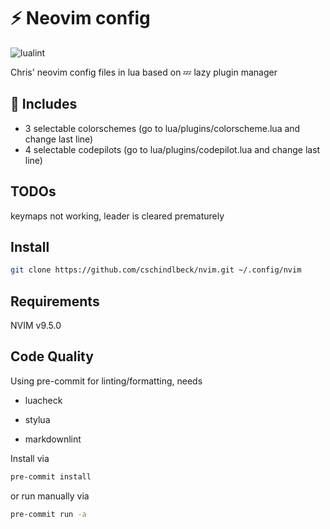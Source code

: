 # ⚡ Neovim config

![lualint](https://github.com/cschindlbeck/nvim/actions/workflows/lint.yml/badge.svg)

Chris' neovim config files in lua based on 💤 lazy plugin manager

## 🔋 Includes

- 3 selectable colorschemes (go to lua/plugins/colorscheme.lua and change last line)
- 4 selectable codepilots (go to lua/plugins/codepilot.lua and change last line)

## TODOs

keymaps not working, leader is cleared prematurely

## Install

```bash
git clone https://github.com/cschindlbeck/nvim.git ~/.config/nvim
```

## Requirements

NVIM v9.5.0

## Code Quality

Using pre-commit for linting/formatting, needs

- luacheck

- stylua

- markdownlint

Install via

```bash
pre-commit install
```

or run manually via

```bash
pre-commit run -a
```
